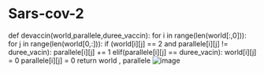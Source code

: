 # Sars-cov-2

def devaccin(world,parallele,duree_vaccin):
    for i in range(len(world[:,0])):
        for j in range(len(world[0,:])):
            if (world[i][j] == 2 and parallele[i][j] != duree_vacin):
                parallele[i][j] += 1
            elif(parallele[i][j] == duree_vacin):
                world[i][j] = 0
                parallele[i][j] = 0
    return world , parallele
        ![image](https://github.com/are-dynamic-2024-g3/Sars-cov-2/assets/160217069/7edc3880-2a9b-460e-bec7-c5aa8e8807ae)
